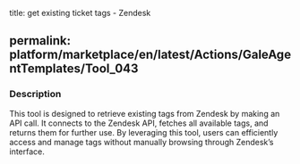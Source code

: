 title: get existing ticket tags - Zendesk

permalink: platform/marketplace/en/latest/Actions/GaleAgentTemplates/Tool_043
---
### Description

This tool is designed to retrieve existing tags from Zendesk by making an API
call. It connects to the Zendesk API, fetches all available tags, and returns them
for further use. By leveraging this tool, users can efficiently access and manage
tags without manually browsing through Zendesk’s interface.

